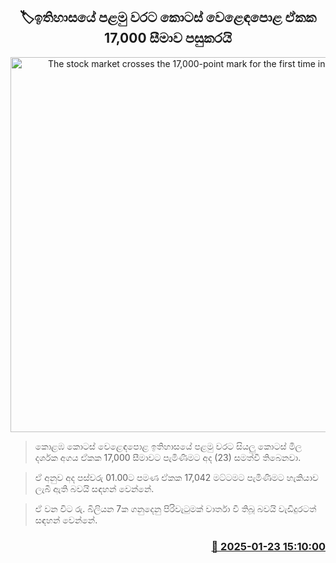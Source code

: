<p align='center'><b><h2 align='center' title='The stock market crosses the 17,000-point mark for the first time in history.'>🏷ඉතිහාසයේ පළමු වරට කොටස් වෙළෙඳපොළ ඒකක 17,000 සීමාව පසුකරයි</h2></b></p>
<p align='center'><img src='https://helakuru.sgp1.cdn.digitaloceanspaces.com/esana/images/lib/cse-stock.jpg' width='600' alt='The stock market crosses the 17,000-point mark for the first time in history.'></p>

> කොළඹ කොටස් වෙළෙඳපොළ ඉතිහාසයේ පළමු වරට සියලු කොටස් මිල දර්ශක අගය ඒකක 17,000 සීමාවට පැමිණීමට අද (23) සමත්වී තිබෙනවා.

> ඒ අනුව අද පස්වරු 01.00ට පමණ ඒකක 17,042 මට්ටමට පැමිණීමට හැකියාව ලැබී ඇති බවයි සඳහන් වෙන්නේ.

> ඒ වන විට රු. බිලියන 7ක ගනුදෙනු පිරිවැටුමක් වාර්තා වී තිබූ බවයි වැඩිදුරටත් සඳහන් වෙන්නේ.



<h3 align='right'><a href='https://www.helakuru.lk/esana/p/106829/'>📅 2025-01-23 15:10:00</a></h3>
